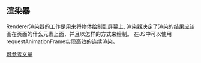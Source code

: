 
## 渲染器
Renderer渲染器的工作是用来将物体绘制到屏幕上, 渲染器决定了渲染的结果应该画在页面的什么元素上面，并且以怎样的方式来绘制。
在JS中可以使用requestAnimationFrame实现高效的连续渲染。




[可参考文章](https://blog.csdn.net/qq_31976161/article/details/84228927)
